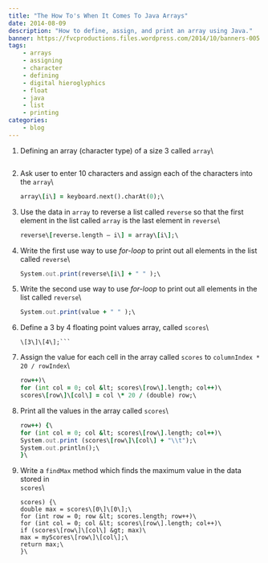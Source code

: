 ```yaml
---
title: "The How To's When It Comes To Java Arrays"
date: 2014-08-09
description: "How to define, assign, and print an array using Java."
banner: https://fvcproductions.files.wordpress.com/2014/10/banners-005.jpg?w=1024&h=436&crop=1
tags:
    - arrays
    - assigning
    - character
    - defining
    - digital hieroglyphics
    - float
    - java
    - list
    - printing
categories:
    - blog
---
```


1. Defining an array (character type) of a size 3 called `array`\

   ```char [] array = new char[10]\

   ```

2. Ask user to enter 10 characters and assign each of the characters into the `array`\
   ```for (int i = 0; i < array.length; i++)\
   array\[i\] = keyboard.next().charAt(0);\
   ```
3. Use the data in `array` to reverse a list called `reverse` so that the first element in the list called `array` is the last element in `reverse`\
   ```for (int i = 0; i < array.length; i++)\
   reverse\[reverse.length – i\] = array\[i\];\
   ```
4. Write the first use way to use _for-loop_ to print out all elements in the list called `reverse`\
   ```for (int i = 0; i < reverse.length; i++)\
   System.out.print(reverse\[i\] + " " );\
   ```
5. Write the second use way to use _for-loop_ to print out all elements in the list called `reverse`\
   ```for (char value : reverse)\
   System.out.print(value + " " );\
   ```
6. Define a 3 by 4 floating point values array, called `scores`\
   ````double [][] scores = new double
   \[3\]\[4\];```
   ````
7. Assign the value for each cell in the array called `scores` to `columnIndex * 20 / rowIndex`\
   ```for (int row = 0; row < scores.length;
   row++)\
   for (int col = 0; col &lt; scores\[row\].length; col++)\
   scores\[row\]\[col\] = col \* 20 / (double) row;\
   ```
8. Print all the values in the array called `scores`\
   ```for (int row = 0; row < scores.length;
   row++) {\
   for (int col = 0; col &lt; scores\[row\].length; col++)\
   System.out.print (scores\[row\]\[col\] + "\\t");\
   System.out.println();\
   }\
   ```
9. Write a `findMax` method which finds the maximum value in the data stored in\
   `scores`\
   ```static double findMax(double [][]
   scores) {\
   double max = scores\[0\]\[0\];\
   for (int row = 0; row &lt; scores.length; row++)\
   for (int col = 0; col &lt; scores\[row\].length; col++)\
   if (scores\[row\]\[col\] &gt; max)\
   max = myScores\[row\]\[col\];\
   return max;\
   }\
   ```
